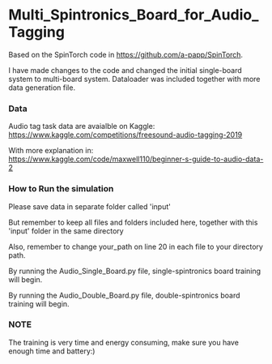 # Multi_Spintronics_Board_for_Audio_Tagging
Based on the SpinTorch code in https://github.com/a-papp/SpinTorch. 

I have made changes to the code and changed the initial single-board system to multi-board system. Dataloader was included together with more data generation file.

### Data
Audio tag task data are avaialble on Kaggle: https://www.kaggle.com/competitions/freesound-audio-tagging-2019

With more explanation in: https://www.kaggle.com/code/maxwell110/beginner-s-guide-to-audio-data-2

### How to Run the simulation
Please save data in separate folder called 'input'

But remember to keep all files and folders included here, together with this 'input' folder in the same directory

Also, remember to change your_path on line 20 in each file to your directory path. 

By running the Audio_Single_Board.py file, single-spintronics board training will begin.

By running the Audio_Double_Board.py file, double-spintronics board training will begin.


### NOTE
The training is very time and energy consuming, make sure you have enough time and battery:)
